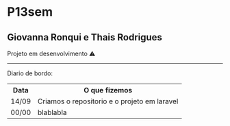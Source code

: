 # P13sem

## Giovanna Ronqui e Thais Rodrigues

Projeto em desenvolvimento ⚠️
____________________________________

Diario de bordo:

<table>
    <tr>
        <th>Data</th>
        <th>O que fizemos</th>
    </tr>
    <tr>
        <td>14/09</td>
        <td>Criamos o repositorio e o projeto em laravel</td>
    </tr>
    <tr>
        <td>00/00</td>
        <td>blablabla</td>
    </tr>
</table>

